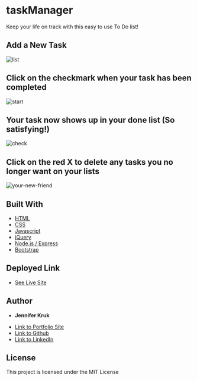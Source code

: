 # taskManager

Keep your life on track with this easy to use To Do list!


## Add a New Task
![list](./app/public/assets/images/start.jpg)

## Click on the checkmark when your task has been completed
![start](./app/public/assets/images/newTask.jpg)

## Your task now shows up in your done list (So satisfying!)
![check](./app/public/assets/images/newDone.jpg)

## Click on the red X to delete any tasks you no longer want on your lists
![your-new-friend](./app/public/assets/images/delete.jpg)

## Built With

* [HTML](https://developer.mozilla.org/en-US/docs/Web/HTML)
* [CSS](https://developer.mozilla.org/en-US/docs/Web/CSS)
* [Javascript](https://developer.mozilla.org/en-US/docs/Web/JavaScript)
* [jQuery](https://developer.mozilla.org/en-US/docs/Glossary/jQuery)
* [Node.js / Express](https://developer.mozilla.org/en-US/docs/Learn/Server-side/Express_Nodejs)
* [Bootstrap](https://getbootstrap.com/docs/4.4/getting-started/introduction/)

## Deployed Link

* [See Live Site](https://secure-ridge-60016.herokuapp.com/)


## Author

* **Jennifer Kruk** 

- [Link to Portfolio Site](https://jenkruk.github.io/Bootstrap-Portfolio/)
- [Link to Github](https://github.com/jenkruk)
- [Link to LinkedIn](https://www.linkedin.com/in/jennifer-k-97808519b/)

## License

This project is licensed under the MIT License 

